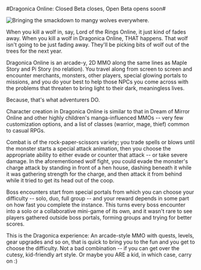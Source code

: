 #Dragonica Online: Closed Beta closes, Open Beta opens soon#

![Bringing the smackdown to mangy wolves everywhere.](http://westkarana.com/wp-content/uploads/2009/07/Dragonica-2009-07-02-16-21-04-64.jpg "Bringing the smackdown to mangy wolves everywhere.")

When you kill a wolf in, say, Lord of the Rings Online, it just kind of fades away. When you kill a wolf in Dragonica Online, THAT happens. That wolf isn't going to be just fading away. They'll be picking bits of wolf out of the trees for the next year.

Dragonica Online is an arcade-y, 2D MMO along the same lines as Maple Story and Pi Story (no relation). You travel along from screen to screen and encounter merchants, monsters, other players, special glowing portals to missions, and you do your best to help those NPCs you come across with the problems that threaten to bring light to their dark, meaningless lives.

Because, that's what adventurers DO.

Character creation in Dragonica Online is similar to that in Dream of Mirror Online and other highly children's manga-influenced MMOs -- very few customization options, and a list of classes (warrior, mage, thief) common to casual RPGs.

Combat is of the rock-paper-scissors variety; you trade spells or blows until the monster starts a special attack animation, then you choose the appropriate ability to either evade or counter that attack -- or take severe damage. In the aforementioned wolf fight, you could evade the monster's charge attack by standing in front of a hen house, dashing beneath it while it was gathering strength for the charge, and then attack it from behind while it tried to get its head out of the coop.

Boss encounters start from special portals from which you can choose your difficulty -- solo, duo, full group -- and your reward depends in some part on how fast you complete the instance. This turns every boss encounter into a solo or a collaborative mini-game of its own, and it wasn't rare to see players gathered outside boss portals, forming groups and trying for better scores.

This is the Dragonica experience: An arcade-style MMO with quests, levels, gear upgrades and so on, that is quick to bring you to the fun and you get to choose the difficulty. Not a bad combination -- if you can get over the cutesy, kid-friendly art style. Or maybe you ARE a kid, in which case, carry on :)

